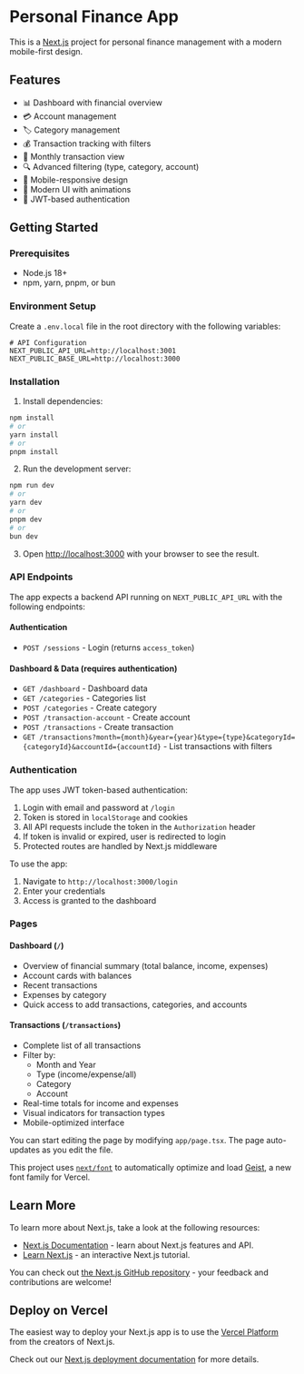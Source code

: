 # Personal Finance App

This is a [Next.js](https://nextjs.org) project for personal finance management with a modern mobile-first design.

## Features

- 📊 Dashboard with financial overview
- 💳 Account management
- 🏷️ Category management
- 💰 Transaction tracking with filters
- 📅 Monthly transaction view
- 🔍 Advanced filtering (type, category, account)
- 📱 Mobile-responsive design
- 🎨 Modern UI with animations
- 🔐 JWT-based authentication

## Getting Started

### Prerequisites

- Node.js 18+ 
- npm, yarn, pnpm, or bun

### Environment Setup

Create a `.env.local` file in the root directory with the following variables:

```env
# API Configuration
NEXT_PUBLIC_API_URL=http://localhost:3001
NEXT_PUBLIC_BASE_URL=http://localhost:3000
```

### Installation

1. Install dependencies:
```bash
npm install
# or
yarn install
# or
pnpm install
```

2. Run the development server:
```bash
npm run dev
# or
yarn dev
# or
pnpm dev
# or
bun dev
```

3. Open [http://localhost:3000](http://localhost:3000) with your browser to see the result.

### API Endpoints

The app expects a backend API running on `NEXT_PUBLIC_API_URL` with the following endpoints:

#### Authentication
- `POST /sessions` - Login (returns `access_token`)

#### Dashboard & Data (requires authentication)
- `GET /dashboard` - Dashboard data
- `GET /categories` - Categories list
- `POST /categories` - Create category
- `POST /transaction-account` - Create account
- `POST /transactions` - Create transaction
- `GET /transactions?month={month}&year={year}&type={type}&categoryId={categoryId}&accountId={accountId}` - List transactions with filters

### Authentication

The app uses JWT token-based authentication:

1. Login with email and password at `/login`
2. Token is stored in `localStorage` and cookies
3. All API requests include the token in the `Authorization` header
4. If token is invalid or expired, user is redirected to login
5. Protected routes are handled by Next.js middleware

To use the app:
1. Navigate to `http://localhost:3000/login`
2. Enter your credentials
3. Access is granted to the dashboard

### Pages

#### Dashboard (`/`)
- Overview of financial summary (total balance, income, expenses)
- Account cards with balances
- Recent transactions
- Expenses by category
- Quick access to add transactions, categories, and accounts

#### Transactions (`/transactions`)
- Complete list of all transactions
- Filter by:
  - Month and Year
  - Type (income/expense/all)
  - Category
  - Account
- Real-time totals for income and expenses
- Visual indicators for transaction types
- Mobile-optimized interface

You can start editing the page by modifying `app/page.tsx`. The page auto-updates as you edit the file.

This project uses [`next/font`](https://nextjs.org/docs/app/building-your-application/optimizing/fonts) to automatically optimize and load [Geist](https://vercel.com/font), a new font family for Vercel.

## Learn More

To learn more about Next.js, take a look at the following resources:

- [Next.js Documentation](https://nextjs.org/docs) - learn about Next.js features and API.
- [Learn Next.js](https://nextjs.org/learn) - an interactive Next.js tutorial.

You can check out [the Next.js GitHub repository](https://github.com/vercel/next.js) - your feedback and contributions are welcome!

## Deploy on Vercel

The easiest way to deploy your Next.js app is to use the [Vercel Platform](https://vercel.com/new?utm_medium=default-template&filter=next.js&utm_source=create-next-app&utm_campaign=create-next-app-readme) from the creators of Next.js.

Check out our [Next.js deployment documentation](https://nextjs.org/docs/app/building-your-application/deploying) for more details.
